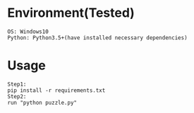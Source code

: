 # Environment(Tested)
```
OS: Windows10
Python: Python3.5+(have installed necessary dependencies)
```

# Usage
```
Step1:
pip install -r requirements.txt
Step2:
run "python puzzle.py"
```